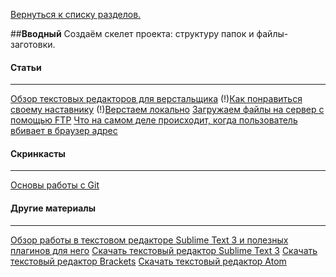 [Вернуться к списку разделов.](../README.md)

##**Вводный**
Создаём скелет проекта: структуру папок и файлы-заготовки.

#### Статьи
----------
[Обзор текстовых редакторов для верстальщика](https://htmlacademy.ru/blog/40)
(!)[Как понравиться своему наставнику](http://ourworkspace.ru/htmlacademy/blog/kak-ponravitca-svoemy-nastavniky/)
(!)[Верстаем локально](http://ourworkspace.ru/htmlacademy/blog/local-work/)
[Загружаем файлы на сервер с помощью FTP](http://ourworkspace.ru/htmlacademy/blog/upload-file-on-server-ftp/)
[Что на самом деле происходит, когда пользователь вбивает в браузер адрес](http://habrahabr.ru/company/htmlacademy/blog/254825/)

#### Скринкасты
----------
[Основы работы с Git](https://www.youtube.com/watch?v=Oyj5yVVrT4Q)

#### Другие материалы
----------
[Обзор работы в текстовом редакторе Sublime Text 3 и полезных плагинов для него](http://aalexeev239.github.io/sublime-presentation/)
[Скачать текстовый редактор Sublime Text 3](http://www.sublimetext.com/3)
[Скачать текстовый редактор Brackets](http://brackets.io/)
[Скачать текстовый редактор Atom](https://atom.io/)
